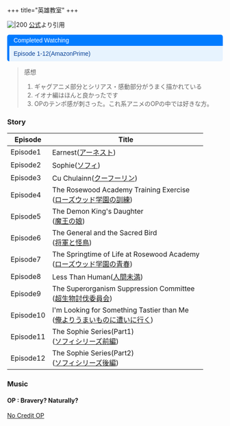 +++
title="英雄教室"
+++

![|200](https://encrypted-tbn0.gstatic.com/images?q=tbn:ANd9GcSMjrnv1lXUL4RZDg4AjTHVnj92AvNMUv2CLA&s)
[公式](https://www.google.com/url?sa=i&url=https%3A%2F%2Feiyukyoushitsu-anime.com%2F&psig=AOvVaw1uoWwwNys99_LGdoRbobSG&ust=1720753714575000&source=images&cd=vfe&opi=89978449&ved=0CBEQjRxqFwoTCJD7jKSBnocDFQAAAAAdAAAAABAE)より引用


<div style="margin: 10px 0; border-left: 5px solid #007BFF; border-radius: 5px; overflow: hidden; font-family: Arial, sans-serif;"> <div style="background-color: #007BFF; color: #ffffff; padding: 5px 10px; font-weight: normal; font-size: 14px;"> Completed Watching </div> <div style="background-color: #e7f3fe; color: #084298; padding: 10px;"> <p style="margin: 0;">Episode 1-12(AmazonPrime)</p> </div> </div>

> 感想  
> 1. ギャグアニメ部分とシリアス・感動部分がうまく描かれている
> 2. イオナ編はほんと良かったです
> 3. OPのテンポ感が刺さった。これ系アニメのOPの中では好きな方。


### Story

| Episode   | Title                                                                                                           |
| --------- | --------------------------------------------------------------------------------------------------------------- |
| Episode1  | Earnest([アーネスト](https://eiyukyoushitsu-anime.com/story/01.html))                                                |
| Episode2  | Sophie([ソフィ](https://eiyukyoushitsu-anime.com/story/02.html))                                                   |
| Episode3  | Cu Chulainn([クーフーリン](https://eiyukyoushitsu-anime.com/story/03.html))                                           |
| Episode4  | The Rosewood Academy Training Exercise<br>([ローズウッド学園の訓練](https://eiyukyoushitsu-anime.com/story/04.html))       |
| Episode5  | The Demon King's Daughter<br>([魔王の娘](https://eiyukyoushitsu-anime.com/story/05.html))                           |
| Episode6  | The General and the Sacred Bird<br>([将軍と怪鳥](https://eiyukyoushitsu-anime.com/story/06.html))                    |
| Episode7  | The Springtime of Life at Rosewood Academy<br>([ローズウッド学園の青春](https://eiyukyoushitsu-anime.com/story/07.html))   |
| Episode8  | Less Than Human([人間未満](https://eiyukyoushitsu-anime.com/story/08.html))                                         |
| Episode9  | The Superorganism Suppression Committee<br>([超生物討伐委員会](https://eiyukyoushitsu-anime.com/story/09.html))         |
| Episode10 | I'm Looking for Something Tastier than Me<br>([俺よりうまいものに遭いに行く](https://eiyukyoushitsu-anime.com/story/10.html)) |
| Episode11 | The Sophie Series(Part1)<br>([ソフィシリーズ前編](https://eiyukyoushitsu-anime.com/story/11.html))                       |
| Episode12 | The Sophie Series(Part2)<br>([ソフィシリーズ後編](https://eiyukyoushitsu-anime.com/story/12.html))                       |

### Music
#### OP : Bravery? Naturally?
[No Credit OP](https://www.youtube.com/watch?v=fI_6Vo7LI_Y)


